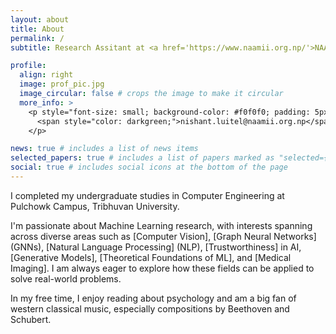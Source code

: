 ```yaml
---
layout: about
title: About
permalink: /
subtitle: Research Assitant at <a href='https://www.naamii.org.np/'>NAAMII</a>. Contacts. Motto. Etc.

profile:
  align: right
  image: prof_pic.jpg
  image_circular: false # crops the image to make it circular
  more_info: >
    <p style="font-size: small; background-color: #f0f0f0; padding: 5px; display: inline-block;">
      <span style="color: darkgreen;">nishant.luitel@naamii.org.np</span>
    </p>

news: true # includes a list of news items
selected_papers: true # includes a list of papers marked as "selected={true}"
social: true # includes social icons at the bottom of the page
---
```


I completed my undergraduate studies in Computer Engineering at Pulchowk Campus, Tribhuvan University.

I'm passionate about Machine Learning research, with interests spanning across diverse areas such as [Computer Vision], [Graph Neural Networks] (GNNs), [Natural Language Processing] (NLP), [Trustworthiness] in AI, [Generative Models], [Theoretical Foundations of ML], and [Medical Imaging]. I am always eager to explore how these fields can be applied to solve real-world problems.

In my free time, I enjoy reading about psychology and am a big fan of western classical music, especially compositions by Beethoven and Schubert.
